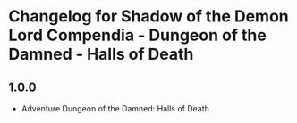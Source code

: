 # Changelog for Shadow of the Demon Lord Compendia - Dungeon of the Damned - Halls of Death

## 1.0.0

- Adventure Dungeon of the Damned: Halls of Death
